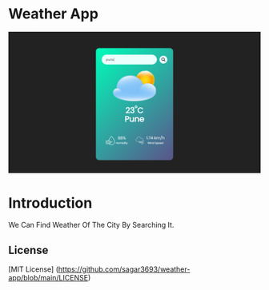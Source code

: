 # Weather App

![alt text](./img/weatherApp.png)

# Introduction 

We Can Find Weather Of The City By Searching It.

## License
[MIT License] (https://github.com/sagar3693/weather-app/blob/main/LICENSE)
